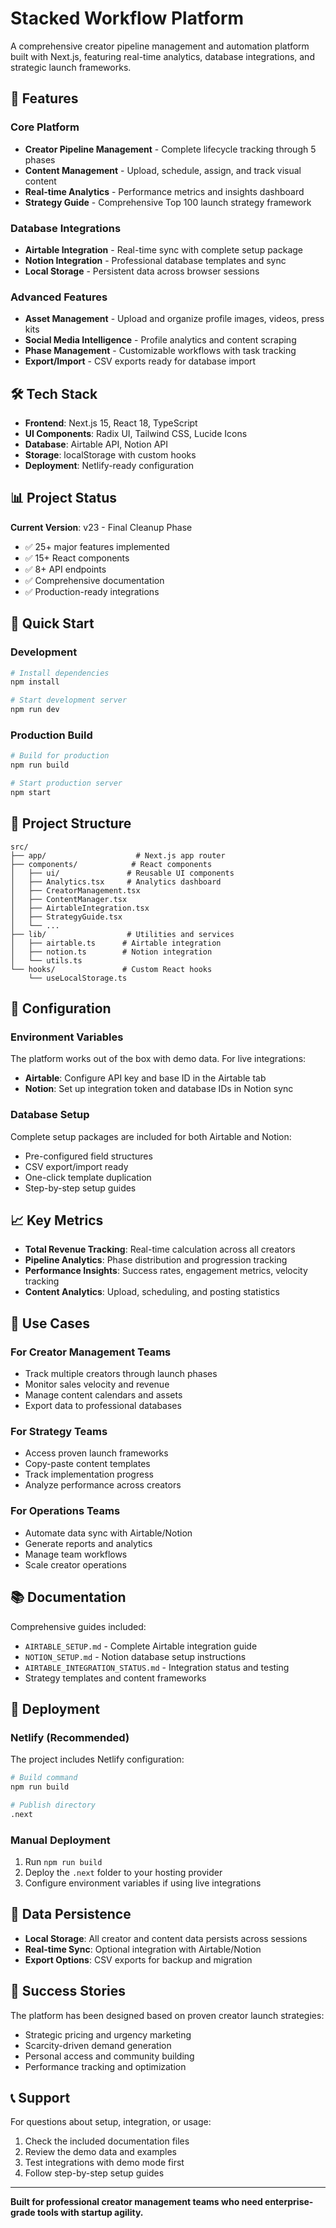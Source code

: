# Stacked Workflow Platform

A comprehensive creator pipeline management and automation platform built with Next.js, featuring real-time analytics, database integrations, and strategic launch frameworks.

## 🚀 Features

### Core Platform
- **Creator Pipeline Management** - Complete lifecycle tracking through 5 phases
- **Content Management** - Upload, schedule, assign, and track visual content
- **Real-time Analytics** - Performance metrics and insights dashboard
- **Strategy Guide** - Comprehensive Top 100 launch strategy framework

### Database Integrations
- **Airtable Integration** - Real-time sync with complete setup package
- **Notion Integration** - Professional database templates and sync
- **Local Storage** - Persistent data across browser sessions

### Advanced Features
- **Asset Management** - Upload and organize profile images, videos, press kits
- **Social Media Intelligence** - Profile analytics and content scraping
- **Phase Management** - Customizable workflows with task tracking
- **Export/Import** - CSV exports ready for database import

## 🛠 Tech Stack

- **Frontend**: Next.js 15, React 18, TypeScript
- **UI Components**: Radix UI, Tailwind CSS, Lucide Icons
- **Database**: Airtable API, Notion API
- **Storage**: localStorage with custom hooks
- **Deployment**: Netlify-ready configuration

## 📊 Project Status

**Current Version**: v23 - Final Cleanup Phase
- ✅ 25+ major features implemented
- ✅ 15+ React components
- ✅ 8+ API endpoints
- ✅ Comprehensive documentation
- ✅ Production-ready integrations

## 🚀 Quick Start

### Development
```bash
# Install dependencies
npm install

# Start development server
npm run dev
```

### Production Build
```bash
# Build for production
npm run build

# Start production server
npm start
```

## 📁 Project Structure

```
src/
├── app/                    # Next.js app router
├── components/            # React components
│   ├── ui/               # Reusable UI components
│   ├── Analytics.tsx     # Analytics dashboard
│   ├── CreatorManagement.tsx
│   ├── ContentManager.tsx
│   ├── AirtableIntegration.tsx
│   ├── StrategyGuide.tsx
│   └── ...
├── lib/                  # Utilities and services
│   ├── airtable.ts      # Airtable integration
│   ├── notion.ts        # Notion integration
│   └── utils.ts
└── hooks/               # Custom React hooks
    └── useLocalStorage.ts
```

## 🔧 Configuration

### Environment Variables
The platform works out of the box with demo data. For live integrations:

- **Airtable**: Configure API key and base ID in the Airtable tab
- **Notion**: Set up integration token and database IDs in Notion sync

### Database Setup
Complete setup packages are included for both Airtable and Notion:
- Pre-configured field structures
- CSV export/import ready
- One-click template duplication
- Step-by-step setup guides

## 📈 Key Metrics

- **Total Revenue Tracking**: Real-time calculation across all creators
- **Pipeline Analytics**: Phase distribution and progression tracking
- **Performance Insights**: Success rates, engagement metrics, velocity tracking
- **Content Analytics**: Upload, scheduling, and posting statistics

## 🎯 Use Cases

### For Creator Management Teams
- Track multiple creators through launch phases
- Monitor sales velocity and revenue
- Manage content calendars and assets
- Export data to professional databases

### For Strategy Teams
- Access proven launch frameworks
- Copy-paste content templates
- Track implementation progress
- Analyze performance across creators

### For Operations Teams
- Automate data sync with Airtable/Notion
- Generate reports and analytics
- Manage team workflows
- Scale creator operations

## 📚 Documentation

Comprehensive guides included:
- `AIRTABLE_SETUP.md` - Complete Airtable integration guide
- `NOTION_SETUP.md` - Notion database setup instructions
- `AIRTABLE_INTEGRATION_STATUS.md` - Integration status and testing
- Strategy templates and content frameworks

## 🚀 Deployment

### Netlify (Recommended)
The project includes Netlify configuration:
```bash
# Build command
npm run build

# Publish directory
.next
```

### Manual Deployment
1. Run `npm run build`
2. Deploy the `.next` folder to your hosting provider
3. Configure environment variables if using live integrations

## 🔄 Data Persistence

- **Local Storage**: All creator and content data persists across sessions
- **Real-time Sync**: Optional integration with Airtable/Notion
- **Export Options**: CSV exports for backup and migration

## 🎉 Success Stories

The platform has been designed based on proven creator launch strategies:
- Strategic pricing and urgency marketing
- Scarcity-driven demand generation
- Personal access and community building
- Performance tracking and optimization

## 📞 Support

For questions about setup, integration, or usage:
1. Check the included documentation files
2. Review the demo data and examples
3. Test integrations with demo mode first
4. Follow step-by-step setup guides

---

**Built for professional creator management teams who need enterprise-grade tools with startup agility.**